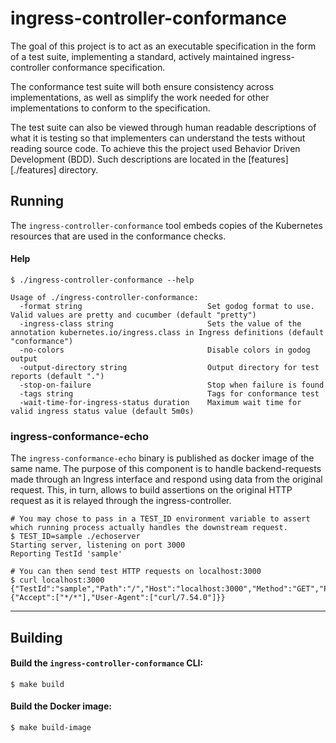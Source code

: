 # ingress-controller-conformance

The goal of this project is to act as an executable specification in the form of a test suite, implementing a standard, actively maintained ingress-controller conformance specification.

The conformance test suite will both ensure consistency across implementations, as well as simplify the work needed for other implementations to conform to the specification.

The test suite can also be viewed through human readable descriptions of what it is testing so that implementers can understand the tests without reading source code. To achieve this the project used Behavior Driven Development (BDD).
Such descriptions are located in the [features][./features] directory.

## Running

The `ingress-controller-conformance` tool embeds copies of the Kubernetes resources that are used in the conformance checks.

#### Help

```
$ ./ingress-controller-conformance --help

Usage of ./ingress-controller-conformance:
  -format string                            Set godog format to use. Valid values are pretty and cucumber (default "pretty")
  -ingress-class string                     Sets the value of the annotation kubernetes.io/ingress.class in Ingress definitions (default "conformance")
  -no-colors                                Disable colors in godog output
  -output-directory string                  Output directory for test reports (default ".")
  -stop-on-failure                          Stop when failure is found
  -tags string                              Tags for conformance test
  -wait-time-for-ingress-status duration    Maximum wait time for valid ingress status value (default 5m0s)
```

### ingress-conformance-echo

The `ingress-conformance-echo` binary is published as docker image of the same name. The purpose of this component is to handle backend-requests made through an Ingress interface and respond using data from the original request. This, in turn, allows to build assertions on the original HTTP request as it is relayed through the ingress-controller.

```
# You may chose to pass in a TEST_ID environment variable to assert which running process actually handles the downstream request.
$ TEST_ID=sample ./echoserver
Starting server, listening on port 3000
Reporting TestId 'sample'

# You can then send test HTTP requests on localhost:3000
$ curl localhost:3000
{"TestId":"sample","Path":"/","Host":"localhost:3000","Method":"GET","Proto":"HTTP/1.1","Headers":{"Accept":["*/*"],"User-Agent":["curl/7.54.0"]}}
```

---

## Building

#### Build the `ingress-controller-conformance` CLI:

```console
$ make build
```

#### Build the Docker image:

```console
$ make build-image
```
